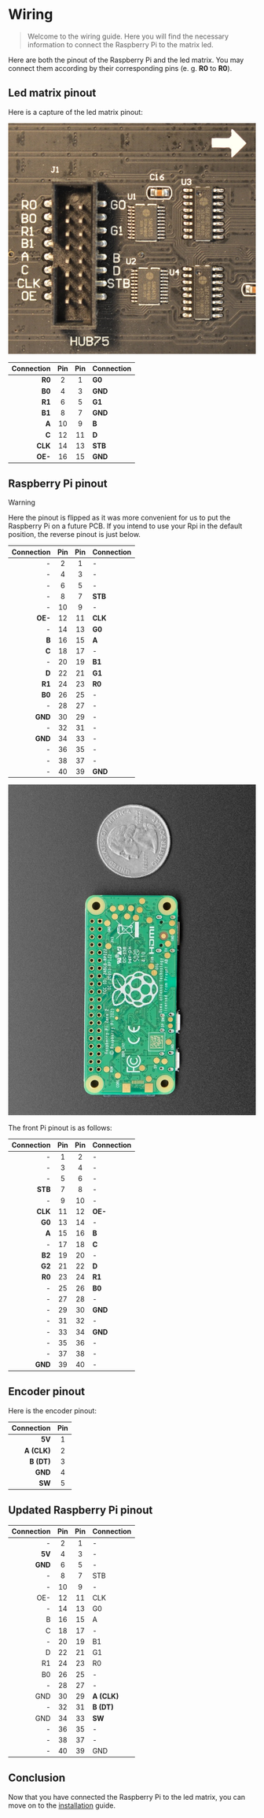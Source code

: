 # Wiring

> Welcome to the wiring guide. Here you will find the necessary information to connect the Raspberry Pi to the matrix led.

Here are both the pinout of the Raspberry Pi and the led matrix. You may connect them according by their corresponding pins (e. g. **R0** to **R0**).

## Led matrix pinout

Here is a capture of the led matrix pinout:

![Led matrix pinout](./assets/img/led-matrix-pinout.jpg)

| Connection | Pin | Pin | Connection |
| ---------: | :-: | :-: | :--------- |
|     **R0** |  2  |  1  | **G0**     |
|     **B0** |  4  |  3  | **GND**    |
|     **R1** |  6  |  5  | **G1**     |
|     **B1** |  8  |  7  | **GND**    |
|      **A** | 10  |  9  | **B**      |
|      **C** | 12  | 11  | **D**      |
|    **CLK** | 14  | 13  | **STB**    |
|    **OE-** | 16  | 15  | **GND**    |

## Raspberry Pi pinout

> [!WARNING]
> Here the pinout is flipped as it was more convenient for us to put the Raspberry Pi on a future PCB. If you intend to use your Rpi in the default position, the reverse pinout is just below.

| Connection | Pin | Pin | Connection |
| ---------: | :-: | :-: | :--------- |
|          - |  2  |  1  | -          |
|          - |  4  |  3  | -          |
|          - |  6  |  5  | -          |
|          - |  8  |  7  | **STB**    |
|          - | 10  |  9  | -          |
|    **OE-** | 12  | 11  | **CLK**    |
|          - | 14  | 13  | **G0**     |
|      **B** | 16  | 15  | **A**      |
|      **C** | 18  | 17  | -          |
|          - | 20  | 19  | **B1**     |
|      **D** | 22  | 21  | **G1**     |
|     **R1** | 24  | 23  | **R0**     |
|     **B0** | 26  | 25  | -          |
|          - | 28  | 27  | -          |
|    **GND** | 30  | 29  | -          |
|          - | 32  | 31  | -          |
|    **GND** | 34  | 33  | -          |
|          - | 36  | 35  | -          |
|          - | 38  | 37  | -          |
|          - | 40  | 39  | **GND**    |

![Raspberry Pi pinout](./assets/img/pi-zero.jpg)

The front Pi pinout is as follows:

| Connection | Pin | Pin | Connection |
| ---------: | :-: | :-: | :--------- |
|          - |  1  |  2  | -          |
|          - |  3  |  4  | -          |
|          - |  5  |  6  | -          |
|    **STB** |  7  |  8  | -          |
|          - |  9  | 10  | -          |
|    **CLK** | 11  | 12  | **OE-**    |
|     **G0** | 13  | 14  | -          |
|      **A** | 15  | 16  | **B**      |
|          - | 17  | 18  | **C**      |
|     **B2** | 19  | 20  | -          |
|     **G2** | 21  | 22  | **D**      |
|     **R0** | 23  | 24  | **R1**     |
|          - | 25  | 26  | **B0**     |
|          - | 27  | 28  | -          |
|          - | 29  | 30  | **GND**    |
|          - | 31  | 32  | -          |
|          - | 33  | 34  | **GND**    |
|          - | 35  | 36  | -          |
|          - | 37  | 38  | -          |
|    **GND** | 39  | 40  | -          |

## Encoder pinout

Here is the encoder pinout:

|  Connection | Pin |
| ----------: | :-: |
|      **5V** |  1  |
| **A (CLK)** |  2  |
|  **B (DT)** |  3  |
|     **GND** |  4  |
|      **SW** |  5  |

## Updated Raspberry Pi pinout

| Connection | Pin | Pin | Connection  |
| ---------: | :-: | :-: | :---------- |
|          - |  2  |  1  | -           |
|     **5V** |  4  |  3  | -           |
|    **GND** |  6  |  5  | -           |
|          - |  8  |  7  | STB         |
|          - | 10  |  9  | -           |
|        OE- | 12  | 11  | CLK         |
|          - | 14  | 13  | G0          |
|          B | 16  | 15  | A           |
|          C | 18  | 17  | -           |
|          - | 20  | 19  | B1          |
|          D | 22  | 21  | G1          |
|         R1 | 24  | 23  | R0          |
|         B0 | 26  | 25  | -           |
|          - | 28  | 27  | -           |
|        GND | 30  | 29  | **A (CLK)** |
|          - | 32  | 31  | **B (DT)**  |
|        GND | 34  | 33  | **SW**      |
|          - | 36  | 35  | -           |
|          - | 38  | 37  | -           |
|          - | 40  | 39  | GND         |

## Conclusion

Now that you have connected the Raspberry Pi to the led matrix, you can move on to the [installation](./installation.md) guide.
